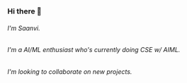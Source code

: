 ### Hi there 👋
<h6>I'm Saanvi.</h6>
<h6>I'm a AI/ML enthusiast who's currently doing CSE w/ AIML.</h6>
<h6>I'm looking to collaborate on new projects.</h6>

<!--
**SaanviKumar13/SaanviKumar13** is a ✨ _special_ ✨ repository because its `README.md` (this file) appears on your GitHub profile.

Here are some ideas to get you started:

- 🔭 I’m currently working on ...
- 🌱 I’m currently learning ...
- 👯 I’m looking to collaborate on ...
- 🤔 I’m looking for help with ...
- 💬 Ask me about ...
- 📫 How to reach me: ...
- 😄 Pronouns: ...
- ⚡ Fun fact: ...
-->
